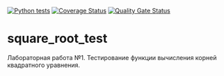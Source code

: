 [![Python tests](https://github.com/ipaingo/square_root_test/actions/workflows/python_app.yml/badge.svg)](https://github.com/ipaingo/square_root_test/actions/workflows/python_app.yml)
[![Coverage Status](https://coveralls.io/repos/github/ipaingo/square_root_test/badge.svg?branch=main)](https://coveralls.io/github/ipaingo/square_root_test?branch=main)
[![Quality Gate Status](https://sonarcloud.io/api/project_badges/measure?project=ipaingo_square_root_test&metric=alert_status)](https://sonarcloud.io/summary/new_code?id=ipaingo_square_root_test)
# square_root_test
Лабораторная работа №1. Тестирование функции вычисления корней квадратного уравнения.
